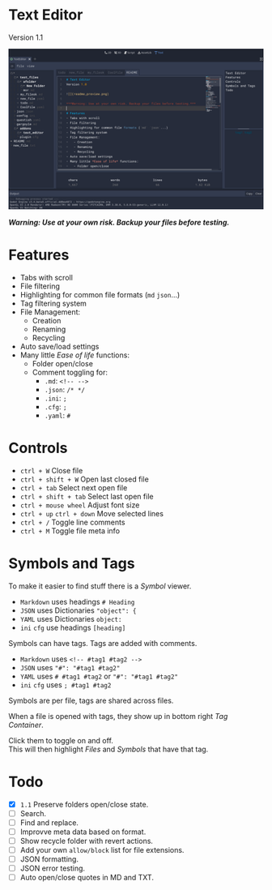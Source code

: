 # Text Editor
Version 1.1

![](README/readme_preview.png)

***Warning: Use at your own risk. Backup your files before testing.***

# Features
- Tabs with scroll
- File filtering
- Highlighting for common file formats (`md` `json`...)
- Tag filtering system
- File Management:
	- Creation
	- Renaming
	- Recycling
- Auto save/load settings
- Many little *Ease of life* functions:
	- Folder open/close
	- Comment toggling for:
		- `.md`: `<!-- -->`
		- `.json`: `/* */`
		- `.ini`: `; `
		- `.cfg`: `; `
		- `.yaml`: `# `

# Controls
- `ctrl + W` Close file
- `ctrl + shift + W` Open last closed file 
- `ctrl + tab` Select next open file
- `ctrl + shift + tab` Select last open file
- `ctrl + mouse wheel` Adjust font size
- `ctrl + up` `ctrl + down` Move selected lines
- `ctrl + /` Toggle line comments
- `ctrl + M` Toggle file meta info

# Symbols and Tags
To make it easier to find stuff there is a *Symbol* viewer.

- `Markdown` uses headings `# Heading`
- `JSON` uses Dictionaries `"object": {`
- `YAML` uses Dictionaries `object: `
- `ini` `cfg` use headings `[heading]`

Symbols can have tags. Tags are added with comments.

- `Markdown` uses `<!-- #tag1 #tag2 -->`
- `JSON` uses `"#": "#tag1 #tag2"`
- `YAML` uses `# #tag1 #tag2` or `"#": "#tag1 #tag2"`
- `ini` `cfg` uses `; #tag1 #tag2`

Symbols are per file, tags are shared across files.

When a file is opened with tags, they show up in bottom right *Tag Container*.

Click them to toggle on and off.\
This will then highlight *Files* and *Symbols* that have that tag.

# Todo
- [x] `1.1` Preserve folders open/close state.
- [ ] Search.
- [ ] Find and replace.
- [ ] Improvve meta data based on format.
- [ ] Show recycle folder with revert actions.
- [ ] Add your own `allow/block` list for file extensions.
- [ ] JSON formatting.
- [ ] JSON error testing.
- [ ] Auto open/close quotes in MD and TXT.
